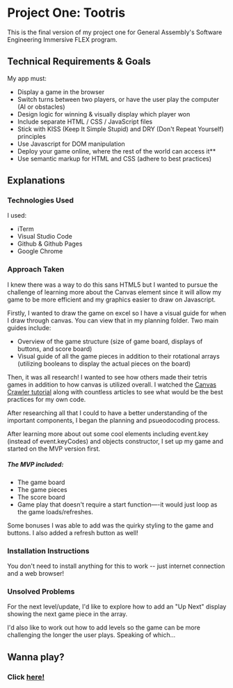 # Project One: Tootris

This is the final version of my project one for General Assembly's Software Engineering Immersive FLEX program.

## Technical Requirements & Goals
My app must:
* Display a game in the browser
* Switch turns between two players, or have the user play the computer (AI or obstacles)
* Design logic for winning & visually display which player won
* Include separate HTML / CSS / JavaScript files
* Stick with KISS (Keep It Simple Stupid) and DRY (Don't Repeat Yourself) principles
* Use Javascript for DOM manipulation
* Deploy your game online, where the rest of the world can access it**
* Use semantic markup for HTML and CSS (adhere to best practices)

## Explanations

### Technologies Used

I used: 
* iTerm
* Visual Studio Code
* Github & Github Pages
* Google Chrome

### Approach Taken

I knew there was a way to do this sans HTML5 but I wanted to pursue the challenge of learning more about the Canvas element since it will allow my game to be more efficient and my graphics easier to draw on Javascript. 

Firstly, I wanted to draw the game on excel so I have a visual guide for when I draw through canvas. You can view that in my planning folder. Two main guides include: 
* Overview of the game structure (size of game board, displays of buttons, and score board)
* Visual guide of all the game pieces in addition to their rotational arrays (utilizing booleans to display the actual pieces on the board)

Then, it was all research! I wanted to see how others made their tetris games in addition to how canvas is utilized overall. I watched the [Canvas Crawler tutorial](https://github.com/TaylorDarneille/canvas-crawler) along with countless articles to see what would be the best practices for my own code. 

After researching all that I could to have a better understanding of the important components, I began the planning and psueodocoding process.

After learning more about out some cool elements including event.key (instead of event.keyCodes) and objects constructor, I set up my game and started on the MVP version first. 

##### The MVP included: 
* The game board
* The game pieces
* The score board
* Game play that doesn't require a start function—-it would just loop as the game loads/refreshes.

Some bonuses I was able to add was the quirky styling to the game and buttons. I also added a refresh button as well! 

### Installation Instructions

You don't need to install anything for this to work -- just internet connection and a web browser! 

### Unsolved Problems

For the next level/update, I'd like to explore how to add an "Up Next" display showing the next game piece in the array. 

I'd also like to work out how to add levels so the game can be more challenging the longer the user plays. Speaking of which...

## Wanna play? 
### Click [here!](https://xlnl.github.io/project-one-tetris/)
